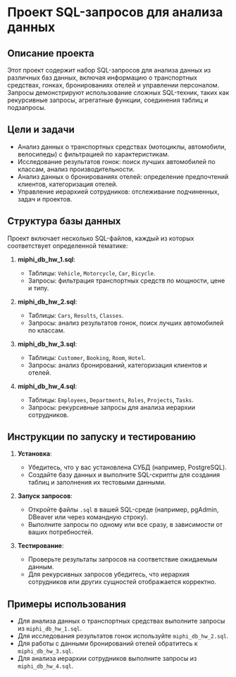 # Проект SQL-запросов для анализа данных

## Описание проекта
Этот проект содержит набор SQL-запросов для анализа данных из различных баз данных, включая информацию о транспортных средствах, гонках, бронированиях отелей и управлении персоналом. Запросы демонстрируют использование сложных SQL-техник, таких как рекурсивные запросы, агрегатные функции, соединения таблиц и подзапросы.

## Цели и задачи
- Анализ данных о транспортных средствах (мотоциклы, автомобили, велосипеды) с фильтрацией по характеристикам.
- Исследование результатов гонок: поиск лучших автомобилей по классам, анализ производительности.
- Анализ данных о бронированиях отелей: определение предпочтений клиентов, категоризация отелей.
- Управление иерархией сотрудников: отслеживание подчиненных, задач и проектов.

## Структура базы данных
Проект включает несколько SQL-файлов, каждый из которых соответствует определенной тематике:

1. **miphi_db_hw_1.sql**:
   - Таблицы: `Vehicle`, `Motorcycle`, `Car`, `Bicycle`.
   - Запросы: фильтрация транспортных средств по мощности, цене и типу.

2. **miphi_db_hw_2.sql**:
   - Таблицы: `Cars`, `Results`, `Classes`.
   - Запросы: анализ результатов гонок, поиск лучших автомобилей по классам.

3. **miphi_db_hw_3.sql**:
   - Таблицы: `Customer`, `Booking`, `Room`, `Hotel`.
   - Запросы: анализ бронирований, категоризация клиентов и отелей.

4. **miphi_db_hw_4.sql**:
   - Таблицы: `Employees`, `Departments`, `Roles`, `Projects`, `Tasks`.
   - Запросы: рекурсивные запросы для анализа иерархии сотрудников.

## Инструкции по запуску и тестированию
1. **Установка**:
   - Убедитесь, что у вас установлена СУБД (например, PostgreSQL).
   - Создайте базу данных и выполните SQL-скрипты для создания таблиц и заполнения их тестовыми данными.

2. **Запуск запросов**:
   - Откройте файлы `.sql` в вашей SQL-среде (например, pgAdmin, DBeaver или через командную строку).
   - Выполните запросы по одному или все сразу, в зависимости от ваших потребностей.

3. **Тестирование**:
   - Проверьте результаты запросов на соответствие ожидаемым данным.
   - Для рекурсивных запросов убедитесь, что иерархия сотрудников или других сущностей отображается корректно.

## Примеры использования
- Для анализа данных о транспортных средствах выполните запросы из `miphi_db_hw_1.sql`.
- Для исследования результатов гонок используйте `miphi_db_hw_2.sql`.
- Для работы с данными бронирований отелей обратитесь к `miphi_db_hw_3.sql`.
- Для анализа иерархии сотрудников выполните запросы из `miphi_db_hw_4.sql`.
